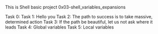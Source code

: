 This is Shell basic project 0x03-shell_variables_expansions

Task 0: <o>
Task 1: Hello you
Task 2: The path to success is to take massive, determined action
Task 3: If the path be beautiful, let us not ask where it leads
Task 4: Global variables
Task 5: Local variables
